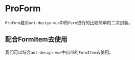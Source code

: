 # ProForm

`ProForm`是对`ant-design-vue`中的`Form`进行的比较简单的二次封装。

## 配合FormItem去使用

我们可以结合`ant-design-vue`中自带的`FormItem`去使用。


<demo src="../demo/pro-form/form-item.vue"></demo>